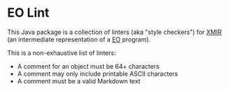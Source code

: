 # EO Lint

This Java package is a collection of linters (aka "style checkers") for
[XMIR][xmir] (an intermediate representation of a
[EO][eo] program).

This is a non-exhaustive list of linters:

* A comment for an object must be 64+ characters
* A comment may only include printable ASCII characters
* A comment must be a valid Markdown text

[xmir]: https://news.eolang.org/2022-11-25-xmir-guide.html
[eo]: https://www.eolang.org
